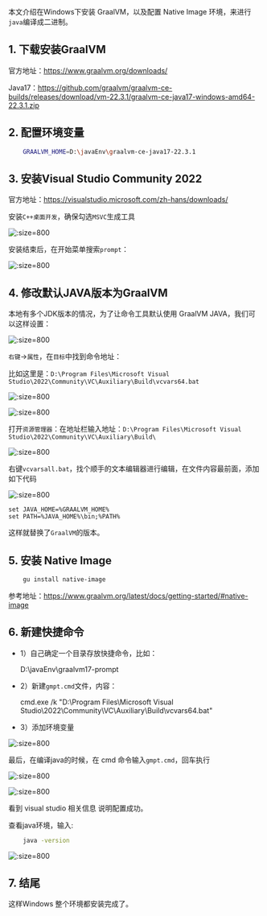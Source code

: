 
本文介绍在Windows下安装 GraalVM，以及配置 Native Image 环境，来进行`java`编译成二进制。

## 1. 下载安装GraalVM

官方地址：https://www.graalvm.org/downloads/

Java17：https://github.com/graalvm/graalvm-ce-builds/releases/download/vm-22.3.1/graalvm-ce-java17-windows-amd64-22.3.1.zip


## 2. 配置环境变量

```bash
    GRAALVM_HOME=D:\javaEnv\graalvm-ce-java17-22.3.1
```

## 3. 安装Visual Studio Community 2022

官方地址：https://visualstudio.microsoft.com/zh-hans/downloads/

安装`C++桌面开发`，确保勾选`MSVC`生成工具

![](./_media/01.png ':size=800')

安装结束后，在开始菜单搜索`prompt`：

![](./_media/02.png ':size=800')

## 4. 修改默认JAVA版本为GraalVM

本地有多个JDK版本的情况，为了让命令工具默认使用 GraalVM JAVA，我们可以这样设置：

![](./_media/03.png ':size=800')

`右键`->`属性`，在`目标`中找到命令地址：

比如这里是：`D:\Program Files\Microsoft Visual Studio\2022\Community\VC\Auxiliary\Build\vcvars64.bat`

![](./_media/04.png ':size=800')

![](./_media/05.png ':size=800')

打开`资源管理器`：在地址栏输入地址：`D:\Program Files\Microsoft Visual Studio\2022\Community\VC\Auxiliary\Build\`

![](./_media/06.png ':size=800')

右键`vcvarsall.bat`，找个顺手的文本编辑器进行编辑，在文件内容最前面，添加如下代码

![](./_media/07.png ':size=800')

    set JAVA_HOME=%GRAALVM_HOME%
    set PATH=%JAVA_HOME%\bin;%PATH%

这样就替换了`GraalVM`的版本。

## 5. 安装 Native Image

```bash
    gu install native-image
```

参考地址：https://www.graalvm.org/latest/docs/getting-started/#native-image


## 6. 新建快捷命令

- 1）自己确定一个目录存放快捷命令，比如：

    D:\javaEnv\graalvm17-prompt

- 2）新建`gmpt.cmd`文件，内容：

    cmd.exe /k "D:\Program Files\Microsoft Visual Studio\2022\Community\VC\Auxiliary\Build\vcvars64.bat"

- 3）添加环境变量

![](./_media/08.png ':size=800')


最后，在编译java的时候，在 cmd 命令输入`gmpt.cmd`，回车执行

![](./_media/09.png ':size=800')

![](./_media/10.png ':size=800')

看到 visual studio 相关信息 说明配置成功。

查看java环境，输入:

```bash
    java -version
```

![](./_media/11.png ':size=800')


## 7. 结尾

这样Windows 整个环境都安装完成了。